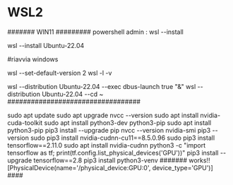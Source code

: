 # WSL2

####### WIN11 #########
powershell admin : 
wsl --install

wsl --install Ubuntu-22.04

#riavvia windows

wsl --set-default-version 2
wsl -l -v

wsl --distribution Ubuntu-22.04 --exec dbus-launch true "&" wsl --distribution Ubuntu-22.04 --cd ~
##################################

sudo apt update
sudo apt upgrade
nvcc --version
sudo apt install nvidia-cuda-toolkit
sudo apt install python3-dev python3-pip
sudo apt install python3-pip
pip3 install --upgrade pip
nvcc --version
nvidia-smi
pip3 --version
sudo pip3 install nvidia-cudnn-cu11==8.5.0.96
sudo pip3 install tensorflow==2.11.0
sudo apt install nvidia-cudnn
python3 -c "import tensorflow as tf; print(tf.config.list_physical_devices('GPU'))"
pip3 install --upgrade tensorflow==2.8
pip3 install python3-venv
####### works!! [PhysicalDevice(name='/physical_device:GPU:0', device_type='GPU')] ####
